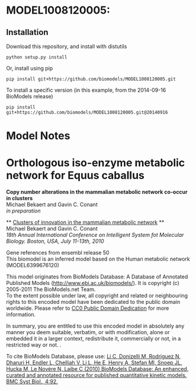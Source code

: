 # MODEL1008120005: 

## Installation

Download this repository, and install with distutils

`python setup.py install`

Or, install using pip

`pip install git+https://github.com/biomodels/MODEL1008120005.git`

To install a specific version (in this example, from the 2014-09-16 BioModels release)

`pip install git+https://github.com/biomodels/MODEL1008120005.git@20140916`


# Model Notes


# Orthologous iso-enzyme metabolic network for Equus caballus

**Copy number alterations in the mammalian metabolic network co-occur in clusters**   
Michael Bekaert and Gavin C. Conant  
_in preparation_

** [Clusters of innovation in the mammalian metabolic network](http://tiny.cc/ismb2010a) **   
Michael Bekaert and Gavin C. Conant  
_18th Annual International Conference on Intelligent System fot Molecular
Biology. Boston, USA, July 11-13th, 2010_

Gene references from ensembl release 50  
This biomodel is an inferred model based on the Human metabolic network
(MODEL6399676120)

This model originates from BioModels Database: A Database of Annotated
Published Models (http://www.ebi.ac.uk/biomodels/). It is copyright (c)
2005-2011 The BioModels.net Team.  
To the extent possible under law, all copyright and related or neighbouring
rights to this encoded model have been dedicated to the public domain
worldwide. Please refer to [CC0 Public Domain
Dedication](http://creativecommons.org/publicdomain/zero/1.0/) for more
information.

In summary, you are entitled to use this encoded model in absolutely any
manner you deem suitable, verbatim, or with modification, alone or embedded it
in a larger context, redistribute it, commercially or not, in a restricted way
or not. .  
  
To cite BioModels Database, please use: [Li C, Donizelli M, Rodriguez N,
Dharuri H, Endler L, Chelliah V, Li L, He E, Henry A, Stefan MI, Snoep JL,
Hucka M, Le Novère N, Laibe C (2010) BioModels Database: An enhanced, curated
and annotated resource for published quantitative kinetic models. BMC Syst
Biol., 4:92.](http://www.ncbi.nlm.nih.gov/pubmed/20587024)


